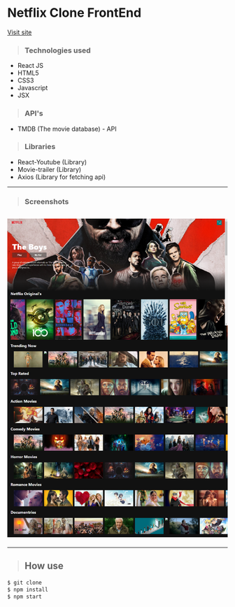 # Netflix Clone FrontEnd 

[Visit site](https://netflix-clone681.netlify.app/)
> ### Technologies used

- React JS
- HTML5
- CSS3
- Javascript
- JSX

> ### API's

- TMDB (The movie database) - API
> ### Libraries
- React-Youtube (Library)
- Movie-trailer (Library)
- Axios (Library for fetching api)

---

> ### Screenshots

## ![](./screenshots/ss1.png)

---

> ## How use

```
$ git clone
$ npm install
$ npm start
```

